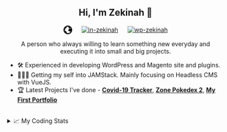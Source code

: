 <h2 align="center">Hi, I'm Zekinah 👋</h2>
<p align="center">
<a href="https://www.zekinahlecaros.com/" target="blank"><img align="center" src=https://raw.githubusercontent.com/iconic/open-iconic/master/svg/globe.svg alt="zekinalecaros.com" height="20" width="20" /></a>
&emsp;
<a href="https://ph.linkedin.com/in/zekinah" target="blank"><img align="center" src=https://cdn.jsdelivr.net/npm/simple-icons@3.0.1/icons/linkedin.svg alt="in-zekinah" height="20" width="20" /></a>
  &emsp;
<a href="https://profiles.wordpress.org/zekinah/" target="blank"><img align="center" src=https://cdn.jsdelivr.net/npm/simple-icons@3.0.1/icons/wordpress.svg alt="wp-zekinah" height="20" width="20" /></a>
</p>
<p align="center">
A person who always willing to learn something new everyday and executing it into small and big projects.
</p>

- 🛠 Experienced in developing WordPress and Magento site and plugins.
- 👩🏻‍💻 Getting my self into JAMStack. Mainly focusing on Headless CMS with VueJS.
- 🏆 Latest Projects I've done - **[Covid-19 Tracker](https://github.com/zekinah/pandemiccovid-19)**, **[Zone Pokedex 2](https://github.com/zekinah/zone-pokedex2)**, **[My First Portfolio](https://github.com/zekinah/iamzekinah)** 
<br><br>

<details>
    <summary>📈 My Coding Stats</summary>
<!--START_SECTION:waka-->
**I'm an Early 🐤** 

```text
🌞 Morning    68 commits     █░░░░░░░░░░░░░░░░░░░░░░░░   7.36% 
🌆 Daytime    484 commits    █████████████░░░░░░░░░░░░   52.38% 
🌃 Evening    352 commits    █████████░░░░░░░░░░░░░░░░   38.1% 
🌙 Night      20 commits     ░░░░░░░░░░░░░░░░░░░░░░░░░   2.16%

```
📅 **I'm Most Productive on Wednesday** 

```text
Monday       135 commits    ███░░░░░░░░░░░░░░░░░░░░░░   14.61% 
Tuesday      135 commits    ███░░░░░░░░░░░░░░░░░░░░░░   14.61% 
Wednesday    152 commits    ████░░░░░░░░░░░░░░░░░░░░░   16.45% 
Thursday     130 commits    ███░░░░░░░░░░░░░░░░░░░░░░   14.07% 
Friday       139 commits    ███░░░░░░░░░░░░░░░░░░░░░░   15.04% 
Saturday     129 commits    ███░░░░░░░░░░░░░░░░░░░░░░   13.96% 
Sunday       104 commits    ██░░░░░░░░░░░░░░░░░░░░░░░   11.26%

```


📊 **This Week I Spent My Time On** 

```text
💬 Programming Languages: 
PHP                      3 hrs 2 mins        ████████████████░░░░░░░░░   64.25% 
JSON                     1 hr 32 mins        ████████░░░░░░░░░░░░░░░░░   32.67% 
Markdown                 5 mins              ░░░░░░░░░░░░░░░░░░░░░░░░░   1.97% 
Git Config               2 mins              ░░░░░░░░░░░░░░░░░░░░░░░░░   0.92% 
Other                    0 secs              ░░░░░░░░░░░░░░░░░░░░░░░░░   0.08%

```

**I Mostly Code in PHP** 

```text
PHP                      26 repos            ██████████████░░░░░░░░░░░   57.78% 
JavaScript               5 repos             ██░░░░░░░░░░░░░░░░░░░░░░░   11.11% 
HTML                     5 repos             ██░░░░░░░░░░░░░░░░░░░░░░░   11.11% 
CSS                      5 repos             ██░░░░░░░░░░░░░░░░░░░░░░░   11.11% 
Vue                      4 repos             ██░░░░░░░░░░░░░░░░░░░░░░░   8.89%

```



<!--END_SECTION:waka-->
</details>
